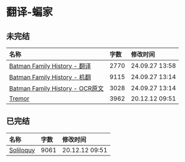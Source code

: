 # 翻译-蝙家

## 未完结

|名称|字数|修改时间|
|:-|:-|:-|
|[Batman Family History - 翻译](Batman%20Family%20History%20-%20翻译.md)|2770|24.09.27 13:58|
|[Batman Family History - 机翻](Batman%20Family%20History%20-%20机翻.md)|9115|24.09.27 13:14|
|[Batman Family History - OCR原文](Batman%20Family%20History%20-%20OCR原文.md)|3028|24.09.27 13:14|
|[Tremor](Tremor.md)|3962|20.12.12 09:51|

## 已完结

|名称|字数|修改时间|
|:-|:-|:-|
|[Soliloquy](Soliloquy.md)|9061|20.12.12 09:51|
